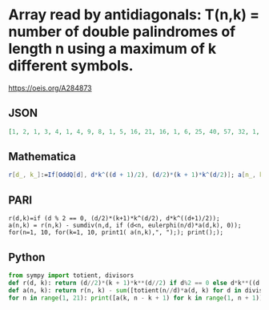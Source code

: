 # Array read by antidiagonals: T\(n,k\) \= number of double palindromes of length n using a maximum of k different symbols\.
https://oeis.org/A284873
## JSON
```JSON
[1, 2, 1, 3, 4, 1, 4, 9, 8, 1, 5, 16, 21, 16, 1, 6, 25, 40, 57, 32, 1, 7, 36, 65, 136, 123, 52, 1, 8, 49, 96, 265, 304, 279, 100, 1, 9, 64, 133, 456, 605, 880, 549, 160, 1, 10, 81, 176, 721, 1056, 2125, 1768, 1209, 260, 1, 11, 100, 225, 1072, 1687, 4356, 4345, 4936, 2127, 424, 1]
```
## Mathematica
```Mathematica
r[d_, k_]:=If[OddQ[d], d*k^((d + 1)/2), (d/2)*(k + 1)*k^(d/2)]; a[n_, k_]:= r[n, k] - Sum[If[d<n, EulerPhi[n/d] a[d, k], 0], {d, Divisors[n]}]; Table[a[k, n - k + 1], {n, 20}, {k, n}] // Flatten (* _Indranil Ghosh_, Apr 07 2017 *)
```
## PARI
```PARI
r(d,k)=if (d % 2 == 0, (d/2)*(k+1)*k^(d/2), d*k^((d+1)/2));
a(n,k) = r(n,k) - sumdiv(n,d, if (d<n, eulerphi(n/d)*a(d,k), 0));
for(n=1, 10, for(k=1, 10, print1( a(n,k),", ");); print(););
```
## Python
```Python
from sympy import totient, divisors
def r(d, k): return (d//2)*(k + 1)*k**(d//2) if d%2 == 0 else d*k**((d + 1)//2)
def a(n, k): return r(n, k) - sum([totient(n//d)*a(d, k) for d in divisors(n) if d<n])
for n in range(1, 21): print([a(k, n - k + 1) for k in range(1, n + 1)]) # _Indranil Ghosh_, Apr 07 2017
```
